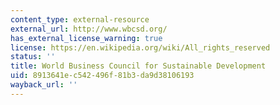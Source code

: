 ```yaml
---
content_type: external-resource
external_url: http://www.wbcsd.org/
has_external_license_warning: true
license: https://en.wikipedia.org/wiki/All_rights_reserved
status: ''
title: World Business Council for Sustainable Development
uid: 8913641e-c542-496f-81b3-da9d38106193
wayback_url: ''
---
```

